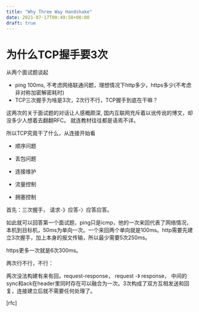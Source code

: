 ```yaml
---
title: "Why Three Way Handshake"
date: 2021-07-17T00:49:58+08:00
draft: true
---
```

# 为什么TCP握手要3次
从两个面试题谈起

* ping 100ms, 不考虑网络联通问题，理想情况下http多少，https多少(不考虑非对称加密解密耗时)
* TCP三次握手为啥是3次，2次行不行，TCP握手到底在干嘛？

这两次的关于面试题的对话让人感概颇深, 国内互联网充斥着以讹传讹的博文，却没多少人想着去翻翻RFC。
就连教材往往都是语焉不详。

所以TCP究竟干了什么，从连接开始看

* 顺序问题

* 丢包问题
* 连接维护
* 流量控制
* 拥塞控制

首先：三次握手， 请求-》应答-〉应答应答。

如此就可以回答第一个面试题，ping只是icmp，他的一次来回代表了网络情况，本机到目标机，50ms为单向一次。一个来回两个单向就是100ms。http需要先建立3次握手，加上本身的报文传输，所以最少需要5次250ms。

https更多一次就是6次300ms。

两次行不行，不行：

两次没法构建有来有回，request-response， request -》 response， 中间的sync和ack在header里同时存在可以融合为一次。3次构成了双方互相发送和回复，连接建立后就不需要任何处理了。



[rfc]
